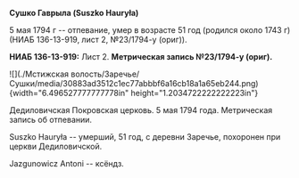 **Сушко Гаврыла (Suszko Hauryła)**

5 мая 1794 г -- отпевание, умер в возрасте 51 год (родился около 1743 г)
(НИАБ 136-13-919, лист 2, №23/1794-у (ориг)).

**НИАБ 136-13-919:** Лист 2. **Метрическая запись №23/1794-у (ориг).**

![](./Мстижская волость/Заречье/Сушки/media/30883ad3512c1ec77abbbf6a16cb18a1a65eb244.png){width="6.496527777777778in"
height="1.2034722222222223in"}

Дедиловичская Покровская церковь. 5 мая 1794 года. Метрическая запись об
отпевании.

Suszko Hauryła -- умерший, 51 год, с деревни Заречье, похоронен при
церкви Дедиловичской.

Jazgunowicz Antoni -- ксёндз.
